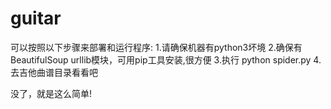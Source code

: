 # guitar

可以按照以下步骤来部署和运行程序:
1.请确保机器有python3坏境
2.确保有BeautifulSoup urllib模块，可用pip工具安装,很方便
3.执行 python spider.py
4.去吉他曲谱目录看看吧

没了，就是这么简单!